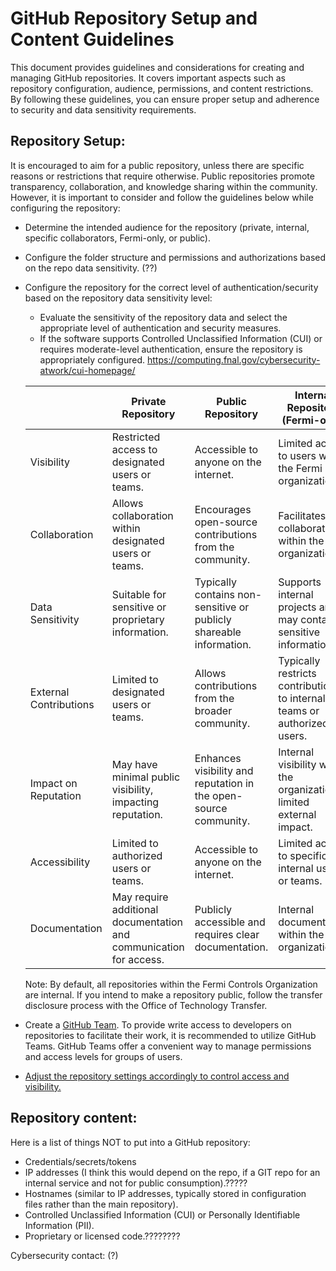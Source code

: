 # GitHub Repository Setup and Content Guidelines

This document provides guidelines and considerations for creating and managing GitHub repositories. It covers important aspects such as repository configuration, audience, permissions, and content restrictions. By following these guidelines, you can ensure proper setup and adherence to security and data sensitivity requirements.

## Repository Setup:

It is encouraged to aim for a public repository, unless there are specific reasons or restrictions that require otherwise. Public repositories promote transparency, collaboration, and knowledge sharing within the community. However, it is important to consider and follow the guidelines below while configuring the repository:

* Determine the intended audience for the repository (private, internal, specific collaborators, Fermi-only, or public).
* Configure the folder structure and permissions and authorizations based on the repo data sensitivity.  (??)
* Configure the repository for the correct level of authentication/security based on the repository data sensitivity level:
  * Evaluate the sensitivity of the repository data and select the appropriate level of authentication and security measures.
  * If the software supports Controlled Unclassified Information (CUI) or requires moderate-level authentication, ensure the repository is appropriately configured. https://computing.fnal.gov/cybersecurity-atwork/cui-homepage/
 

   |            | Private Repository   | Public Repository   | Internal Repository (Fermi-only)   |
   |------------|----------------------|---------------------|------------------------------------|
   | Visibility | Restricted access to designated users or teams. | Accessible to anyone on the internet. | Limited access to users within the Fermi organization. |
   | Collaboration | Allows collaboration within designated users or teams. | Encourages open-source contributions from the community. | Facilitates collaboration within the organization. |
   | Data Sensitivity | Suitable for sensitive or proprietary information. | Typically contains non-sensitive or publicly shareable information. | Supports internal projects and may contain sensitive information. |
   | External Contributions | Limited to designated users or teams. | Allows contributions from the broader community. | Typically restricts contributions to internal teams or authorized users. |
   | Impact on Reputation | May have minimal public visibility, impacting reputation. | Enhances visibility and reputation in the open-source community. | Internal visibility within the organization, limited external impact. |
   | Accessibility | Limited to authorized users or teams. | Accessible to anyone on the internet. | Limited access to specific internal users or teams. |
   | Documentation | May require additional documentation and communication for access. | Publicly accessible and requires clear documentation. | Internal documentation within the organization. |

   Note: By default, all repositories within the Fermi Controls Organization are internal. If you intend to make a repository public, follow the transfer disclosure process with the Office of Technology Transfer.

* Create a [GitHub Team](https://docs.github.com/en/enterprise-cloud@latest/organizations/managing-user-access-to-your-organizations-repositories/managing-team-access-to-an-organization-repository). To provide write access to developers on repositories to facilitate their work, it is recommended to utilize GitHub Teams. GitHub Teams offer a convenient way to manage permissions and access levels for groups of users.
* [Adjust the repository settings accordingly to control access and visibility.](https://docs.github.com/en/enterprise-cloud@latest/repositories/managing-your-repositorys-settings-and-features/managing-repository-settings/setting-repository-visibility#changing-a-repositorys-visibility)

## Repository content: 

Here is a list of things NOT to put into a GitHub repository:
 
* Credentials/secrets/tokens
* IP addresses (I think this would depend on the repo, if a GIT repo for an internal service and not for public consumption).?????
* Hostnames (similar to IP addresses, typically stored in configuration files rather than the main repository).
* Controlled Unclassified Information (CUI) or Personally Identifiable Information (PII).
* Proprietary or licensed code.????????

Cybersecurity contact: (?) 